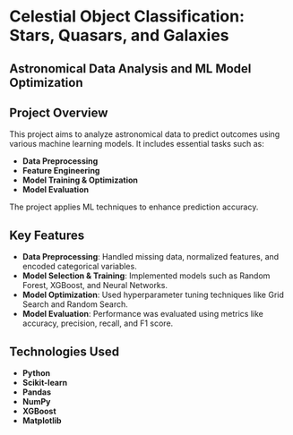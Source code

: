 # Celestial Object Classification: Stars, Quasars, and Galaxies

## Astronomical Data Analysis and ML Model Optimization

## Project Overview
This project aims to analyze astronomical data to predict outcomes using various machine learning models. It includes essential tasks such as:

- **Data Preprocessing**  
- **Feature Engineering**  
- **Model Training & Optimization**  
- **Model Evaluation**  

The project applies ML techniques to enhance prediction accuracy.

## Key Features
- **Data Preprocessing**: Handled missing data, normalized features, and encoded categorical variables.
- **Model Selection & Training**: Implemented models such as Random Forest, XGBoost, and Neural Networks.
- **Model Optimization**: Used hyperparameter tuning techniques like Grid Search and Random Search.
- **Model Evaluation**: Performance was evaluated using metrics like accuracy, precision, recall, and F1 score.

## Technologies Used
- **Python**
- **Scikit-learn**
- **Pandas**
- **NumPy**
- **XGBoost**
- **Matplotlib**


